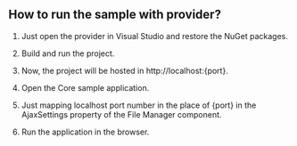 ## How to run the sample with provider?

1. Just open the provider in Visual Studio and restore the NuGet packages.

2. Build and run the project. 

3. Now, the project will be hosted in http://localhost:{port}.

4. Open the Core sample application.

5. Just mapping localhost port number in the place of {port} in the AjaxSettings property of the File Manager component.

6. Run the application in the browser.